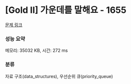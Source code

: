 # [Gold II] 가운데를 말해요 - 1655 

[문제 링크](https://www.acmicpc.net/problem/1655) 

### 성능 요약

메모리: 35032 KB, 시간: 272 ms

### 분류

자료 구조(data_structures), 우선순위 큐(priority_queue)


